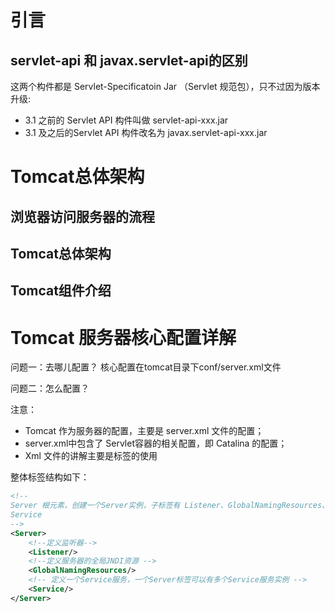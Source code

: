 # 引言

## servlet-api 和 javax.servlet-api的区别
这两个构件都是 Servlet-Specificatoin Jar （Servlet 规范包），只不过因为版本升级:

- 3.1 之前的 Servlet API 构件叫做 servlet-api-xxx.jar
- 3.1 及之后的Servlet API 构件改名为 javax.servlet-api-xxx.jar

# Tomcat总体架构

## 浏览器访问服务器的流程

## Tomcat总体架构

## Tomcat组件介绍

# Tomcat 服务器核⼼配置详解

问题⼀：去哪⼉配置？ 核⼼配置在tomcat⽬录下conf/server.xml⽂件

问题⼆：怎么配置？

注意：

 - Tomcat 作为服务器的配置，主要是 server.xml ⽂件的配置；
 - server.xml中包含了 Servlet容器的相关配置，即 Catalina 的配置；
 - Xml ⽂件的讲解主要是标签的使⽤

整体标签结构如下：
```xml
<!--
Server 根元素，创建⼀个Server实例，⼦标签有 Listener、GlobalNamingResources、
Service
-->
<Server>
    <!--定义监听器-->
    <Listener/>
    <!--定义服务器的全局JNDI资源 -->
    <GlobalNamingResources/>
    <!-- 定义⼀个Service服务，⼀个Server标签可以有多个Service服务实例 -->
    <Service/>
</Server>
```